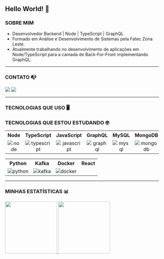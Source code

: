 
## Hello World! 🖖

### SOBRE MIM 
- Desenvolvedor Backend | Node | TypeScript | GraphQL
- Formado em Análise e Desenvolvimento de Sistemas pela Fatec Zona Leste.
- Atualmente trabalhando no desenvolvimento de aplicações em Node/TypeScript para a camada de Back-For-Front implementando GraphQL.

<hr>

### CONTATO 📭
<a href="mailto:gustavo.justo02@gmail.com" target="_blank"><img src="https://img.shields.io/badge/Gmail-D14836?style=for-the-badge&logo=gmail&logoColor=white"></a>
<a href="https://www.linkedin.com/in/gustavo-justo-miranda/" target="_blank"><img src="https://img.shields.io/badge/LinkedIn-0077B5?style=for-the-badge&logo=linkedin&logoColor=white"></a>

<hr>

### TECNOLOGIAS QUE USO 🖥️
<table style="text-align: center">
  <tr>
    <th>Node</th>
    <th>TypeScript</th>
    <th>JavaScript</th>
    <th>GraphQL</th>
    <th>MySQL</th>
    <th>MongoDB</th>
    <th>Jest</th>
  </tr>
  <tr>
    <td><img src="https://img.shields.io/badge/node.js-%23339933.svg?&style=for-the-badge&logo=node.js&logoColor=white" alt="node"</td>
    <td><img src="https://img.shields.io/badge/typescript-%233178C6.svg?&style=for-the-badge&logo=typescript&logoColor=white" alt="typescript"</td>
    <td><img src="https://img.shields.io/badge/JavaScript-F7DF1E?style=for-the-badge&logo=javascript&logoColor=black" alt="javascript"</td>
    <td><img src="https://img.shields.io/badge/-GraphQL-E10098?style=for-the-badge&logo=graphql&logoColor=white" alt="graphql"</td>
    <td><img src="https://img.shields.io/badge/MySQL-00000F?style=for-the-badge&logo=mysql&logoColor=white" alt="mysql"</td>    
    <td><img src="https://img.shields.io/badge/MongoDB-%234ea94b.svg?style=for-the-badge&logo=mongodb&logoColor=white" alt="mongodb"</td>
    <td><img src="https://img.shields.io/badge/Jest-C21325?style=for-the-badge&logo=jest&logoColor=white" alt="jest"</td>
  </tr>

  ### TECNOLOGIAS QUE ESTOU ESTUDANDO 🤓
  <table style="text-align: center">
  <tr>
    <th>Python</th>
    <th>Kafka</th>
    <th>Docker</th>
    <th>React</th>
  </tr>
    
  <tr>
    <td><img src="https://img.shields.io/badge/Python-14354C?style=for-the-badge&logo=python&logoColor=white" alt="python"</td>
    <td><img src="https://img.shields.io/badge/Apache_Kafka-231F20?style=for-the-badge&logo=apache-kafka&logoColor=white" alt="kafka"</td>
    <td><img src="https://img.shields.io/badge/Docker-2CA5E0?style=for-the-badge&logo=docker&logoColor=white" alt="docker"</td>
  </tr>
</table>

<hr>
 
### MINHAS ESTATÍSTICAS 📊
<a href="https://github.com/GJusto">
<img height="170em" src="https://github-readme-stats.vercel.app/api?username=GJusto&hide=prs,issues&show_icons=true&theme=dracula"/>
<img height="170em" src="https://github-readme-stats.vercel.app/api/top-langs/?username=GJusto&langs_count=6&layout=compact&theme=dracula"/>
